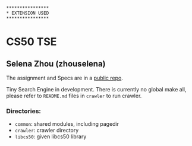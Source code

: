 ```
****************
* EXTENSION USED
****************
```

# CS50 TSE
## Selena Zhou (zhouselena)

The assignment and Specs are in a [public repo](https://github.com/CS50Spring2023/labs/tse).

Tiny Search Engine in development.
There is currently no global make all, please refer to `README.md` files in `crawler` to run crawler.

### Directories:
* `common`: shared modules, including pagedir
* `crawler`: crawler directory
* `libcs50`: given libcs50 library